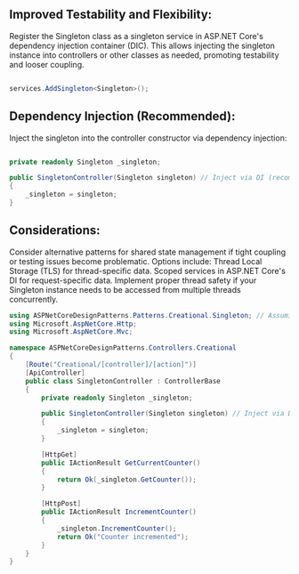 

## Improved Testability and Flexibility:
Register the Singleton class as a singleton service in ASP.NET Core's dependency injection container (DIC).
This allows injecting the singleton instance into controllers or other classes as needed, promoting testability and looser coupling.
```csharp

services.AddSingleton<Singleton>();

```
## Dependency Injection (Recommended):
Inject the singleton into the controller constructor via dependency injection:
 

```csharp

private readonly Singleton _singleton;

public SingletonController(Singleton singleton) // Inject via DI (recommended)
{
    _singleton = singleton;
}
```
## Considerations:

Consider alternative patterns for shared state management if tight coupling or testing issues become problematic. Options include:
Thread Local Storage (TLS) for thread-specific data.
Scoped services in ASP.NET Core's DI for request-specific data.
Implement proper thread safety if your Singleton instance needs to be accessed from multiple threads concurrently.
```csharp
using ASPNetCoreDesignPatterns.Patterns.Creational.Singleton; // Assuming a separate Singleton class
using Microsoft.AspNetCore.Http;
using Microsoft.AspNetCore.Mvc;

namespace ASPNetCoreDesignPatterns.Controllers.Creational
{
    [Route("Creational/[controller]/[action]")]
    [ApiController]
    public class SingletonController : ControllerBase
    {
        private readonly Singleton _singleton;

        public SingletonController(Singleton singleton) // Inject via DI (recommended)
        {
            _singleton = singleton;
        }

        [HttpGet]
        public IActionResult GetCurrentCounter()
        {
            return Ok(_singleton.GetCounter());
        }

        [HttpPost]
        public IActionResult IncrementCounter()
        {
            _singleton.IncrementCounter();
            return Ok("Counter incremented");
        }
    }
}

```



